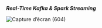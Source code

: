 ***Real-Time Kafka & Spark Streaming***

![Capture d’écran (604)](https://github.com/user-attachments/assets/d50ab3ca-61db-4f5f-a3a5-e75d5cd0ea0d)
